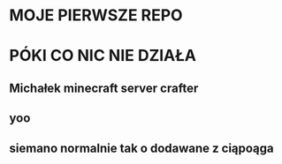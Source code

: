 # MOJE PIERWSZE REPO
# PÓKI CO NIC NIE DZIAŁA
## Michałek minecraft server crafter
## yoo
## siemano normalnie tak o dodawane z ciąpoąga 